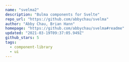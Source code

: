 ```yaml
---
name: "svelma2"
description: "Bulma components for Svelte"
repo_url: "https://github.com/abbychau/svelma"
author: "Abby Chau, Brian Hann"
homepage: "https://github.com/abbychau/svelma#readme"
updated: "2021-03-19T09:37:05.949Z"
github_stars: 5
tags: 
  - component-library
  - ui
---
```

